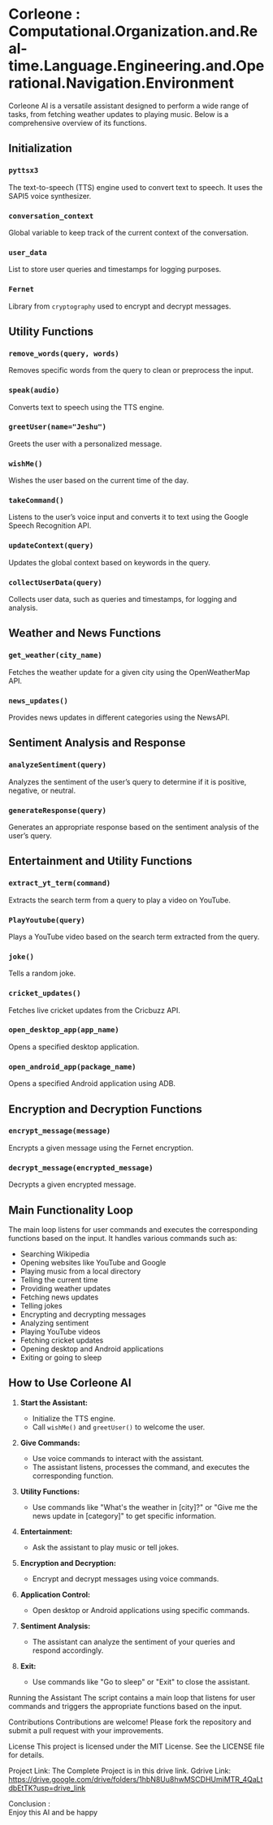 # Corleone :  Computational.Organization.and.Real-time.Language.Engineering.and.Operational.Navigation.Environment  

Corleone AI is a versatile assistant designed to perform a wide range of tasks, from fetching weather updates to playing music. Below is a comprehensive overview of its functions.

## Initialization

### `pyttsx3`
The text-to-speech (TTS) engine used to convert text to speech. It uses the SAPI5 voice synthesizer.

### `conversation_context`
Global variable to keep track of the current context of the conversation.

### `user_data`
List to store user queries and timestamps for logging purposes.

### `Fernet`
Library from `cryptography` used to encrypt and decrypt messages.

## Utility Functions

### `remove_words(query, words)`
Removes specific words from the query to clean or preprocess the input.

### `speak(audio)`
Converts text to speech using the TTS engine.

### `greetUser(name="Jeshu")`
Greets the user with a personalized message.

### `wishMe()`
Wishes the user based on the current time of the day.

### `takeCommand()`
Listens to the user’s voice input and converts it to text using the Google Speech Recognition API.

### `updateContext(query)`
Updates the global context based on keywords in the query.

### `collectUserData(query)`
Collects user data, such as queries and timestamps, for logging and analysis.

## Weather and News Functions

### `get_weather(city_name)`
Fetches the weather update for a given city using the OpenWeatherMap API.

### `news_updates()`
Provides news updates in different categories using the NewsAPI.

## Sentiment Analysis and Response

### `analyzeSentiment(query)`
Analyzes the sentiment of the user’s query to determine if it is positive, negative, or neutral.

### `generateResponse(query)`
Generates an appropriate response based on the sentiment analysis of the user’s query.

## Entertainment and Utility Functions

### `extract_yt_term(command)`
Extracts the search term from a query to play a video on YouTube.

### `PlayYoutube(query)`
Plays a YouTube video based on the search term extracted from the query.

### `joke()`
Tells a random joke.

### `cricket_updates()`
Fetches live cricket updates from the Cricbuzz API.

### `open_desktop_app(app_name)`
Opens a specified desktop application.

### `open_android_app(package_name)`
Opens a specified Android application using ADB.

## Encryption and Decryption Functions

### `encrypt_message(message)`
Encrypts a given message using the Fernet encryption.

### `decrypt_message(encrypted_message)`
Decrypts a given encrypted message.

## Main Functionality Loop

The main loop listens for user commands and executes the corresponding functions based on the input. It handles various commands such as:
- Searching Wikipedia
- Opening websites like YouTube and Google
- Playing music from a local directory
- Telling the current time
- Providing weather updates
- Fetching news updates
- Telling jokes
- Encrypting and decrypting messages
- Analyzing sentiment
- Playing YouTube videos
- Fetching cricket updates
- Opening desktop and Android applications
- Exiting or going to sleep

## How to Use Corleone AI

1. **Start the Assistant:**
   - Initialize the TTS engine.
   - Call `wishMe()` and `greetUser()` to welcome the user.

2. **Give Commands:**
   - Use voice commands to interact with the assistant.
   - The assistant listens, processes the command, and executes the corresponding function.

3. **Utility Functions:**
   - Use commands like "What's the weather in [city]?" or "Give me the news update in [category]" to get specific information.

4. **Entertainment:**
   - Ask the assistant to play music or tell jokes.

5. **Encryption and Decryption:**
   - Encrypt and decrypt messages using voice commands.

6. **Application Control:**
   - Open desktop or Android applications using specific commands.

7. **Sentiment Analysis:**
   - The assistant can analyze the sentiment of your queries and respond accordingly.

8. **Exit:**
   - Use commands like "Go to sleep" or "Exit" to close the assistant.

Running the Assistant
The script contains a main loop that listens for user commands and triggers the appropriate functions based on the input.

Contributions
Contributions are welcome! Please fork the repository and submit a pull request with your improvements.

License
This project is licensed under the MIT License. See the LICENSE file for details.                                                                                  

Project Link:
     The Complete Project is in this drive link.
     Gdrive Link: https://drive.google.com/drive/folders/1hbN8Uu8hwMSCDHUmiMTR_4QaLtdbEtTK?usp=drive_link

Conclusion :  
     Enjoy this AI and be happy
